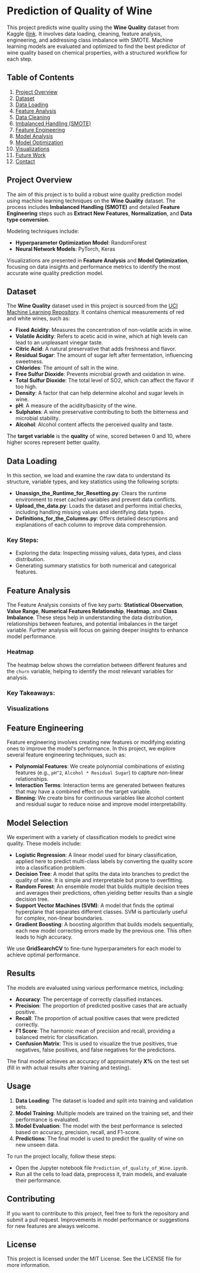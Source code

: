 # Prediction of Quality of Wine

This project predicts wine quality using the **Wine Quality** dataset from Kaggle ([link]([https://www.kaggle.com/datasets/mehmetsabrikunt/internet-service-churn/data]). It involves data loading, cleaning, feature analysis, engineering, and addressing class imbalance with SMOTE. Machine learning models are evaluated and optimized to find the best predictor of wine quality based on chemical properties, with a structured workflow for each step.

## Table of Contents
1. [Project Overview](#project-overview)
2. [Dataset](#dataset)
3. [Data Loading](#data-loading)
4. [Feature Analysis](#feature-analysis)
5. [Data Cleaning](#data-cleaning)
6. [Imbalanced Handling (SMOTE)](#imbalanced-handling-smote)
7. [Feature Engineering](#feature-engineering)
8. [Model Analysis](#model-analysis)
9. [Model Optimization](#model-optimization)
10. [Visualizations](#visualizations)
11. [Future Work](#future-work)
12. [Contact](#contact)

## Project Overview

The aim of this project is to build a robust wine quality prediction model using machine learning techniques on the **Wine Quality** dataset. The process includes **Imbalanced Handling (SMOTE)** and detailed **Feature Engineering** steps such as **Extract New Features**, **Normalization**, and **Data type conversion**. 

Modeling techniques include:  
- **Hyperparameter Optimization Model**: RandomForest
- **Neural Network Models**: PyTorch, Keras  

Visualizations are presented in **Feature Analysis** and **Model Optimization**, focusing on data insights and performance metrics to identify the most accurate wine quality prediction model.

## Dataset

The **Wine Quality** dataset used in this project is sourced from the [UCI Machine Learning Repository](https://archive.ics.uci.edu/ml/datasets/wine+quality). It contains chemical measurements of red and white wines, such as:

- **Fixed Acidity**: Measures the concentration of non-volatile acids in wine.
- **Volatile Acidity**: Refers to acetic acid in wine, which at high levels can lead to an unpleasant vinegar taste.
- **Citric Acid**: A natural preservative that adds freshness and flavor.
- **Residual Sugar**: The amount of sugar left after fermentation, influencing sweetness.
- **Chlorides**: The amount of salt in the wine.
- **Free Sulfur Dioxide**: Prevents microbial growth and oxidation in wine.
- **Total Sulfur Dioxide**: The total level of SO2, which can affect the flavor if too high.
- **Density**: A factor that can help determine alcohol and sugar levels in wine.
- **pH**: A measure of the acidity/basicity of the wine.
- **Sulphates**: A wine preservative contributing to both the bitterness and microbial stability.
- **Alcohol**: Alcohol content affects the perceived quality and taste.

The **target variable** is the **quality** of wine, scored between 0 and 10, where higher scores represent better quality.

## Data Loading
In this section, we load and examine the raw data to understand its structure, variable types, and key statistics using the following scripts:

- **Unassign_the_Runtime_for_Resetting.py**: Clears the runtime environment to reset cached variables and prevent data conflicts.
- **Upload_the_data.py**: Loads the dataset and performs initial checks, including handling missing values and identifying data types.
- **Definitions_for_the_Columns.py**: Offers detailed descriptions and explanations of each column to improve data comprehension.

### Key Steps:
- Exploring the data: Inspecting missing values, data types, and class distribution.
- Generating summary statistics for both numerical and categorical features.

## Feature Analysis  
The Feature Analysis consists of five key parts: **Statistical Observation**, **Value Range**, **Numerical Features Relationship**, **Heatmap**, and **Class Imbalance**. These steps help in understanding the data distribution, relationships between features, and potential imbalances in the target variable. Further analysis will focus on gaining deeper insights to enhance model performance.


### Heatmap   
The heatmap below shows the correlation between different features and the `churn` variable, helping to identify the most relevant variables for analysis.

### Key Takeaways:

### Visualizations

## Feature Engineering

Feature engineering involves creating new features or modifying existing ones to improve the model's performance. In this project, we explore several feature engineering techniques, such as:

- **Polynomial Features**: We create polynomial combinations of existing features (e.g., `pH^2`, `Alcohol * Residual Sugar`) to capture non-linear relationships.
- **Interaction Terms**: Interaction terms are generated between features that may have a combined effect on the target variable.
- **Binning**: We create bins for continuous variables like alcohol content and residual sugar to reduce noise and improve model interpretability.

## Model Selection

We experiment with a variety of classification models to predict wine quality. These models include:

- **Logistic Regression**: A linear model used for binary classification, applied here to predict multi-class labels by converting the quality score into a classification problem.
- **Decision Tree**: A model that splits the data into branches to predict the quality of wine. It is simple and interpretable but prone to overfitting.
- **Random Forest**: An ensemble model that builds multiple decision trees and averages their predictions, often yielding better results than a single decision tree.
- **Support Vector Machines (SVM)**: A model that finds the optimal hyperplane that separates different classes. SVM is particularly useful for complex, non-linear boundaries.
- **Gradient Boosting**: A boosting algorithm that builds models sequentially, each new model correcting errors made by the previous one. This often leads to high accuracy.

We use **GridSearchCV** to fine-tune hyperparameters for each model to achieve optimal performance.

## Results

The models are evaluated using various performance metrics, including:

- **Accuracy**: The percentage of correctly classified instances.
- **Precision**: The proportion of predicted positive cases that are actually positive.
- **Recall**: The proportion of actual positive cases that were predicted correctly.
- **F1 Score**: The harmonic mean of precision and recall, providing a balanced metric for classification.
- **Confusion Matrix**: This is used to visualize the true positives, true negatives, false positives, and false negatives for the predictions.

The final model achieves an accuracy of approximately **X%** on the test set (fill in with actual results after training and testing).

## Usage

1. **Data Loading**: The dataset is loaded and split into training and validation sets.
2. **Model Training**: Multiple models are trained on the training set, and their performance is evaluated.
3. **Model Evaluation**: The model with the best performance is selected based on accuracy, precision, recall, and F1-score.
4. **Predictions**: The final model is used to predict the quality of wine on new unseen data.

To run the project locally, follow these steps:

- Open the Jupyter notebook file `Prediction_of_quality_of_Wine.ipynb`.
- Run all the cells to load data, preprocess it, train models, and evaluate their performance.

## Contributing

If you want to contribute to this project, feel free to fork the repository and submit a pull request. Improvements in model performance or suggestions for new features are always welcome.

## License

This project is licensed under the MIT License. See the LICENSE file for more information.
